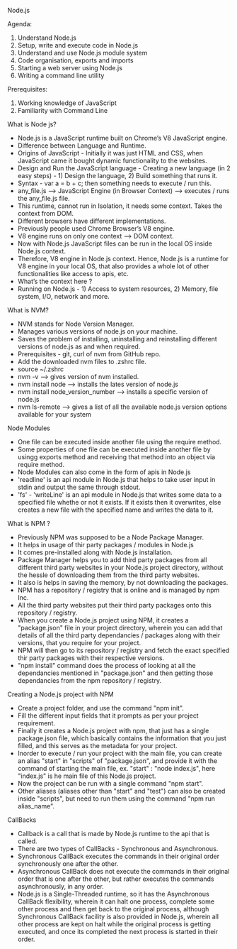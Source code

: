Node.js

Agenda:
1. Understand Node.js
2. Setup, write and execute code in Node.js
3. Understand and use Node.js module system
4. Code organisation, exports and imports
5. Starting a web server using Node.js
6. Writing a command line utility

Prerequisites:
1. Working knowledge of JavaScript
2. Familiarity with Command Line

What is Node js?
- Node.js is a JavaScript runtime built on Chrome’s V8 JavaScript engine.
- Difference between Language and Runtime.
- Origins of JavaScript - Initially it was just HTML and CSS, when JavaScript came it bought dynamic functionality to the websites.
- Design and Run the JavaScript language - Creating a new language (in 2 easy steps) - 1) Design the language, 2) Build something that runs it.
- Syntax - var a = b + c; then something needs to execute / run  this.
- any_file.js ——> JavaScript Engine (in Browser Context) ——> executes / runs the any_file.js file.
- This runtime, cannot run in Isolation, it needs some context. Takes the context from DOM.
- Different browsers have different implementations.
- Previously people used Chrome Browser’s V8 engine.
- V8 engine runs on only one context ——> DOM context.
- Now with Node.js JavaScript files can be run in the local OS inside Node.js context.
- Therefore, V8 engine in Node.js context.
Hence, Node.js is a runtime for V8 engine in your local OS, that also provides a whole lot of other functionalities like access to apis, etc.
- What’s the context here ? 
- Running on Node.js - 1) Access to system resources, 2) Memory, file system, I/O, network and more.

What is NVM?
- NVM stands for Node Version Manager.
- Manages various versions of node.js on your machine.
- Saves the problem of installing, uninstalling and reinstalling different versions of node.js as and when required.
- Prerequisites - git, curl of nvm from GitHub repo.
- Add the downloaded nvm files to .zshrc file.
- source ~/.zshrc
- nvm -v ——> gives version of nvm installed.
- nvm install node ——> installs the lates version of node.js
- nvm install node_version_number ——> installs a specific version of node.js
- nvm ls-remote ——> gives a list of all the available node.js version options available for your system

Node Modules
- One file can be executed inside another file using the require method.
- Some properties of one file can be executed inside another file by usingg exports method and receiving that method into an object via require method.
- Node Modules can also come in the form of apis in Node.js
- 'readline' is an api module in Node.js that helps to take user input in stdin and output the same through stdout.
- 'fs' - 'writeLine' is an api module in Node.js that writes some data to a specified file whethe or not it exists. If it exists then it overwrites, else creates a new file with the specified name and writes the data to it. 

What is NPM ?
- Previously NPM was supposed to be a Node Package Manager.
- It helps in usage of thir party packages / modules in Node.js
- It comes pre-installed along with Node.js installation.
- Package Manager helps you to add third party packages from all different third party websites in your Node.js project directory, without the hessle of downloading them from the third party websites.
- It also is helps in saving the memory, by not downloading the packages.
- NPM has a repository / registry that is online and is managed by npm Inc.
- All the third party websites put their third party packages onto this repository / registry.
- When you create a Node.js project using NPM, it creates a "package.json" file in your project directory, wherein you can add that details of all the third party dependancies / packages along with their versions, that you require for your project.
- NPM will then go to its repository / registry and fetch the exact specified thir party packages with their respective versions.
- "npm install" command does the process of looking at all the dependancies mentioned in "package.json" and then getting those dependancies from the npm repository / registry. 

Creating a Node.js project with NPM
- Create a project folder, and use the command "npm init".
- Fill the different input fields that it prompts as per your project requirement.
- Finally it creates a Node.js project with npm, that just has a single package.json file, which basically contains the information that you just filled, and this serves as the metadata for your project.
- Inorder to execute / run your project with the main file, you can create an alias "start" in "scripts" of "package.json", and provide it with the command of starting the main file, ex. "start" : "node index.js", here "index.js" is he main file of this Node.js project.
- Now the project can be run with a single command "npm start".
- Other aliases (aliases other than "start" and "test") can also be created inside "scripts", but need to run them using the command "npm run alias_name".

CallBacks
- Callback is a call that is made by Node.js runtime to the api that is called.
- There are two types of CallBacks - Synchronous and Asynchronous.
- Synchronous CallBack executes the commands in their original order synchronously one after the other.
- Asynchronous CallBack does not execute the commands in their original order that is one after the other, but rather executes the commands asynchronously, in any order.
- Node.js is a Single-Threaded runtime, so it has the Asynchronous CallBack flexibility, wherein it can halt one process, complete some other process and then get back to the original process, although Synchronous CallBack facility is also provided in Node.js, wherein all other process are kept on halt while the original process is getting executed, and once its completed the next process is started in their order.

